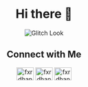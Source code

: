 <h1 align="center"> Hi there 👋</h1>

<!--
**ftmsdbr/ftmsdbr** is a ✨ _special_ ✨ repository because its `README.md` (this file) appears on your GitHub profile.

Here are some ideas to get you started:

- 🔭 I’m currently working on ...
- 🌱 I’m currently learning ...
- 👯 I’m looking to collaborate on ...
- 🤔 I’m looking for help with ...
- 💬 Ask me about ...
- 📫 How to reach me: ...
- 😄 Pronouns: ...
- ⚡ Fun fact: ...
-->

<div align="center">
    <img src="https://media1.tenor.com/m/YvAq_DHTxfgAAAAC/alisa-kujou-roshidere.gif" 
         alt="Glitch Look" 
         style="max-width: 100%; height: auto; max-height: 200px; object-fit: contain;">
</div>

<h2 align="center">Connect with Me</h2>
<p align="center">
<a href="https://instagram.com/fatth.akbr" target="blank"><img align="center" src="https://raw.githubusercontent.com/rahuldkjain/github-profile-readme-generator/master/src/images/icons/Social/instagram.svg" alt="fxrdhan" height="30" width="40" /></a>
<a href="https://fb.com/fattah.akbar.79" target="blank"><img align="center" src="https://raw.githubusercontent.com/rahuldkjain/github-profile-readme-generator/master/src/images/icons/Social/facebook.svg" alt="fxrdhan" height="30" width="40" /></a>
<a href="https://line.me/ti/p/N4D3ePZqVc" target="blank"><img align="center" src="https://upload.wikimedia.org/wikipedia/commons/4/41/LINE_logo.svg" alt="fxrdhan" height="30" width="40" /></a>
